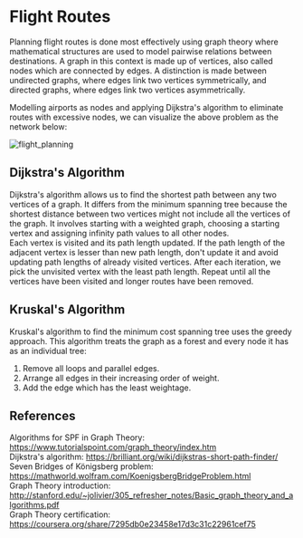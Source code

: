 # Flight Routes 
Planning flight routes is done most effectively using graph theory where mathematical structures are used to model pairwise relations between destinations. A graph in this context is made up of vertices, also called nodes which are connected by edges. A distinction is made between undirected graphs, where edges link two vertices symmetrically, and directed graphs, where edges link two vertices asymmetrically. 

Modelling airports as nodes and applying Dijkstra's algorithm to eliminate routes with excessive nodes, we can visualize the above problem as the network below: <br>

   ![flight_planning](https://user-images.githubusercontent.com/72498471/97412811-0d73a100-1928-11eb-9203-d00b80c2e6d6.png)   <br>
   
## Dijkstra's Algorithm
Dijkstra's algorithm allows us to find the shortest path between any two vertices of a graph. It differs from the minimum spanning tree because the shortest distance between two vertices might not include all the vertices of the graph. It involves starting with a weighted graph, choosing a starting vertex and assigning infinity path values to all other nodes.  <br>
Each vertex is visited and its path length updated. If the path length of the adjacent vertex is lesser than new path length, don't update it and avoid updating path lengths of already visited vertices. After each iteration, we pick the unvisited vertex with the least path length. Repeat until all the vertices have been visited and longer routes have been removed.

## Kruskal's Algorithm
Kruskal's algorithm to find the minimum cost spanning tree uses the greedy approach. This algorithm treats the graph as a forest and every node it has as an individual tree: <br>
1. Remove all loops and parallel edges. <br>
2. Arrange all edges in their increasing order of weight. <br>
3. Add the edge which has the least weightage. <br>

## References
Algorithms for SPF in Graph Theory: https://www.tutorialspoint.com/graph_theory/index.htm  <br>
Dijkstra's algorithm: https://brilliant.org/wiki/dijkstras-short-path-finder/  <br>
Seven Bridges of Königsberg problem: https://mathworld.wolfram.com/KoenigsbergBridgeProblem.html  <br>
Graph Theory introduction: http://stanford.edu/~jolivier/305_refresher_notes/Basic_graph_theory_and_algorithms.pdf  <br>
Graph Theory certification: https://coursera.org/share/7295db0e23458e17d3c31c22961cef75


